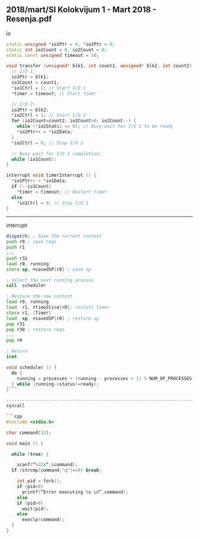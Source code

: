 2018/mart/SI Kolokvijum 1 - Mart 2018 - Resenja.pdf
--------------------------------------------------------------------------------
io
```cpp
static unsigned *io1Ptr = 0, *io2Ptr = 0;
static int io1Count = 0, io2Count = 0;
static const unsigned timeout = 50;

void transfer (unsigned* blk1, int count1, unsigned* blk2, int count2) {
  // I/O 1:
  io1Ptr = blk1;
  io1Count = count1;
  *io1Ctrl = 1; // Start I/O 1
  *timer = timeout; // Start timer

  // I/O 2:
  io2Ptr = blk2;
  *io2Ctrl = 1; // Start I/O 2
  for (io2Count=count2; io2Count>0; io2Count--) {
    while (*io2Stat&1 == 0); // Busy-wait for I/O 2 to be ready
    *io2Ptr++ = *io2Data;
  }
  *io2Ctrl = 0; // Stop I/O 2

  // Busy wait for I/O 1 completion:
  while (io1Count);
}

interrupt void timerInterrupt () {
  *io1Ptr++ = *io1Data;
  if (--io1Count)
    *timer = timeout; // Restart timer
  else
    *io1Ctrl = 0; // Stop I/O 1
}

```
--------------------------------------------------------------------------------
interrupt

```asm
dispatch: ; Save the current context
push r0 ; save regs
push r1
...
push r31
load r0, running
store sp, #savedSP[r0] ; save sp

; Select the next running process
call  scheduler

; Restore the new context
load r0, running
load  r1, #timeSlice[r0]; restart timer
store r1, [Timer]
load  sp, #savedSP[r0] ; restore sp
pop r31
pop r30 ; restore regs
...
pop r0

; Return
iret
```

```cpp
void scheduler () {
  do {
    running = processes + (running - processes + 1) % NUM_OF_PROCESSES;
  } while (running->status!=ready);
}```

--------------------------------------------------------------------------------
syscall

```cpp
#include <stdio.h>

char command[33];

void main () {

  while (true) {

    scanf(“%32s“,&command);
  if (strcmp(command,"q")==0) break;

    int pid = fork();
    if (pid<0)
      printf(“Error executing %s.\n“,command);
    else
    if (pid>0)
      wait(pid);
    else
      execlp(command);
  }
}
```